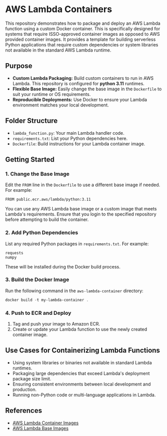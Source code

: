 # AWS Lambda Containers

This repository demonstrates how to package and deploy an AWS Lambda function using a custom Docker container. This is specifically designed for systems that require ISSO-approved container images as opposed to AWS provided container images. It provides a template for building serverless Python applications that require custom dependencies or system libraries not available in the standard AWS Lambda runtime.

## Purpose
- **Custom Lambda Packaging:** Build custom containers to run in AWS Lambda. This repository is configured for **python 3.11** runtimes.
- **Flexible Base Image:** Easily change the base image in the `Dockerfile` to suit your runtime or OS requirements.
- **Reproducible Deployments:** Use Docker to ensure your Lambda environment matches your local development.

## Folder Structure
- `lambda_function.py`: Your main Lambda handler code.
- `requirements.txt`: List your Python dependencies here.
- `Dockerfile`: Build instructions for your Lambda container image.

## Getting Started

### 1. Change the Base Image
Edit the `FROM` line in the `Dockerfile` to use a different base image if needed. For example:
```
FROM public.ecr.aws/lambda/python:3.11
```
You can use any AWS Lambda base image or a custom image that meets Lambda's requirements. Ensure that you login to the specified repository before attempting to build the container.

### 2. Add Python Dependencies
List any required Python packages in `requirements.txt`. For example:
```
requests
numpy
```
These will be installed during the Docker build process.

### 3. Build the Docker Image
Run the following command in the `aws-lambda-container` directory:
```powershell
docker build -t my-lambda-container .
```

### 4. Push to ECR and Deploy
1. Tag and push your image to Amazon ECR.
2. Create or update your Lambda function to use the newly created container image.

## Use Cases for Containerizing Lambda Functions
- Using system libraries or binaries not available in standard Lambda runtimes.
- Packaging large dependencies that exceed Lambda's deployment package size limit.
- Ensuring consistent environments between local development and production.
- Running non-Python code or multi-language applications in Lambda.

## References
- [AWS Lambda Container Images](https://docs.aws.amazon.com/lambda/latest/dg/images-create.html)
- [AWS Lambda Base Images](https://gallery.ecr.aws/lambda)
